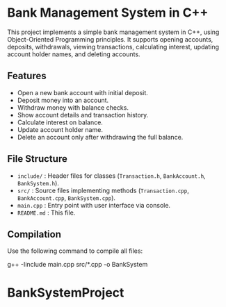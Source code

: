 # Bank Management System in C++

This project implements a simple bank management system in C++, using Object-Oriented Programming principles. It supports opening accounts, deposits, withdrawals, viewing transactions, calculating interest, updating account holder names, and deleting accounts.

## Features

- Open a new bank account with initial deposit.
- Deposit money into an account.
- Withdraw money with balance checks.
- Show account details and transaction history.
- Calculate interest on balance.
- Update account holder name.
- Delete an account only after withdrawing the full balance.

## File Structure

- `include/` : Header files for classes (`Transaction.h`, `BankAccount.h`, `BankSystem.h`).
- `src/` : Source files implementing methods (`Transaction.cpp`, `BankAccount.cpp`, `BankSystem.cpp`).
- `main.cpp` : Entry point with user interface via console.
- `README.md` : This file.

## Compilation

Use the following command to compile all files:

g++ -Iinclude main.cpp src/*.cpp -o BankSystem

# BankSystemProject
